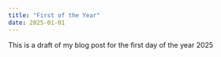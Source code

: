 ```yaml
---
title: "First of the Year"
date: 2025-01-01
---
```

This is a draft of my blog post for the first day of the year 2025
